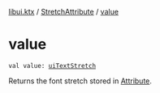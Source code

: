 [libui.ktx](../index.md) / [StretchAttribute](index.md) / [value](./value.md)

# value

`val value: `[`uiTextStretch`](../../libui/ui-text-stretch.md)

Returns the font stretch stored in [Attribute](../-attribute/index.md).


